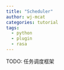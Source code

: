 ```yaml
---
title: "Scheduler"
author: wj-mcat
categories: tutorial
tags:
  - python
  - plugin
  - rasa
---
```


TODO: 任务调度框架